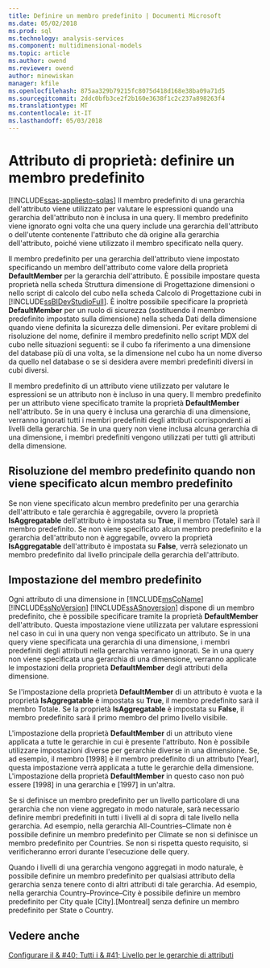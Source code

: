 ```yaml
---
title: Definire un membro predefinito | Documenti Microsoft
ms.date: 05/02/2018
ms.prod: sql
ms.technology: analysis-services
ms.component: multidimensional-models
ms.topic: article
ms.author: owend
ms.reviewer: owend
author: minewiskan
manager: kfile
ms.openlocfilehash: 875aa329b79215fc8075d418d168e38ba09a71d5
ms.sourcegitcommit: 2ddc0bfb3ce2f2b160e3638f1c2c237a898263f4
ms.translationtype: MT
ms.contentlocale: it-IT
ms.lasthandoff: 05/03/2018
---
```

# <a name="attribute-properties---define-a-default-member"></a>Attributo di proprietà: definire un membro predefinito
[!INCLUDE[ssas-appliesto-sqlas](../../includes/ssas-appliesto-sqlas.md)]
  Il membro predefinito di una gerarchia dell'attributo viene utilizzato per valutare le espressioni quando una gerarchia dell'attributo non è inclusa in una query. Il membro predefinito viene ignorato ogni volta che una query include una gerarchia dell'attributo o dell'utente contenente l'attributo che dà origine alla gerarchia dell'attributo, poiché viene utilizzato il membro specificato nella query.  
  
 Il membro predefinito per una gerarchia dell'attributo viene impostato specificando un membro dell'attributo come valore della proprietà **DefaultMember** per la gerarchia dell'attributo. È possibile impostare questa proprietà nella scheda Struttura dimensione di Progettazione dimensioni o nello script di calcolo del cubo nella scheda Calcolo di Progettazione cubi in [!INCLUDE[ssBIDevStudioFull](../../includes/ssbidevstudiofull-md.md)]. È inoltre possibile specificare la proprietà **DefaultMember** per un ruolo di sicurezza (sostituendo il membro predefinito impostato sulla dimensione) nella scheda Dati della dimensione quando viene definita la sicurezza delle dimensioni. Per evitare problemi di risoluzione del nome, definire il membro predefinito nello script MDX del cubo nelle situazioni seguenti: se il cubo fa riferimento a una dimensione del database più di una volta, se la dimensione nel cubo ha un nome diverso da quello nel database o se si desidera avere membri predefiniti diversi in cubi diversi.  
  
 Il membro predefinito di un attributo viene utilizzato per valutare le espressioni se un attributo non è incluso in una query. Il membro predefinito per un attributo viene specificato tramite la proprietà **DefaultMember** nell'attributo. Se in una query è inclusa una gerarchia di una dimensione, verranno ignorati tutti i membri predefiniti degli attributi corrispondenti ai livelli della gerarchia. Se in una query non viene inclusa alcuna gerarchia di una dimensione, i membri predefiniti vengono utilizzati per tutti gli attributi della dimensione.  
  
## <a name="resolving-the-default-member-when-no-default-member-is-specified"></a>Risoluzione del membro predefinito quando non viene specificato alcun membro predefinito  
 Se non viene specificato alcun membro predefinito per una gerarchia dell'attributo e tale gerarchia è aggregabile, ovvero la proprietà **IsAggregatable** dell'attributo è impostata su **True**, il membro (Totale) sarà il membro predefinito. Se non viene specificato alcun membro predefinito e la gerarchia dell'attributo non è aggregabile, ovvero la proprietà **IsAggregatable** dell'attributo è impostata su **False**, verrà selezionato un membro predefinito dal livello principale della gerarchia dell'attributo.  
  
## <a name="specifying-the-default-member"></a>Impostazione del membro predefinito  
 Ogni attributo di una dimensione in [!INCLUDE[msCoName](../../includes/msconame-md.md)] [!INCLUDE[ssNoVersion](../../includes/ssnoversion-md.md)] [!INCLUDE[ssASnoversion](../../includes/ssasnoversion-md.md)] dispone di un membro predefinito, che è possibile specificare tramite la proprietà **DefaultMember** dell'attributo. Questa impostazione viene utilizzata per valutare espressioni nel caso in cui in una query non venga specificato un attributo. Se in una query viene specificata una gerarchia di una dimensione, i membri predefiniti degli attributi nella gerarchia verranno ignorati. Se in una query non viene specificata una gerarchia di una dimensione, verranno applicate le impostazioni della proprietà **DefaultMember** degli attributi della dimensione.  
  
 Se l'impostazione della proprietà **DefaultMember** di un attributo è vuota e la proprietà **IsAggregatable** è impostata su **True**, il membro predefinito sarà il membro Totale. Se la proprietà **IsAggregatable** è impostata su **False**, il membro predefinito sarà il primo membro del primo livello visibile.  
  
 L'impostazione della proprietà **DefaultMember** di un attributo viene applicata a tutte le gerarchie in cui è presente l'attributo. Non è possibile utilizzare impostazioni diverse per gerarchie diverse in una dimensione. Se, ad esempio, il membro [1998] è il membro predefinito di un attributo [Year], questa impostazione verrà applicata a tutte le gerarchie della dimensione. L'impostazione della proprietà **DefaultMember** in questo caso non può essere [1998] in una gerarchia e [1997] in un'altra.  
  
 Se si definisce un membro predefinito per un livello particolare di una gerarchia che non viene aggregato in modo naturale, sarà necessario definire membri predefiniti in tutti i livelli al di sopra di tale livello nella gerarchia. Ad esempio, nella gerarchia All-Countries–Climate non è possibile definire un membro predefinito per Climate se non si definisce un membro predefinito per Countries. Se non si rispetta questo requisito, si verificheranno errori durante l'esecuzione delle query.  
  
 Quando i livelli di una gerarchia vengono aggregati in modo naturale, è possibile definire un membro predefinito per qualsiasi attributo della gerarchia senza tenere conto di altri attributi di tale gerarchia. Ad esempio, nella gerarchia Country–Province–City è possibile definire un membro predefinito per City quale [City].[Montreal] senza definire un membro predefinito per State o Country.  
  
## <a name="see-also"></a>Vedere anche  
 [Configurare il & #40; Tutti i & #41; Livello per le gerarchie di attributi](../../analysis-services/multidimensional-models/database-dimensions-configure-the-all-level-for-attribute-hierarchies.md)  
  
  

